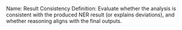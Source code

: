 Name: Result Consistency
Definition: Evaluate whether the analysis is consistent with the produced NER result (or explains deviations), and whether reasoning aligns with the final outputs.